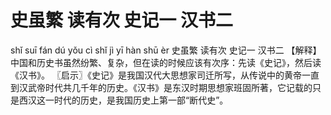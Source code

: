 # 史虽繁     读有次     史记一     汉书二

shǐ suī fán 	dú yǒu cì 	shǐ jì yī 	hàn shū èr
史虽繁 	读有次 	史记一 	汉书二
【解释】中国和历史书虽然纷繁、复杂，但在读的时候应该有次序：先读《史记》，然后读《汉书》。
〖启示〗《史记》是我国汉代大思想家司迁所写，从传说中的黄帝一直到汉武帝时代共几千年的历史。《汉书》是东汉时期思想家班固所著，它记载的只是西汉这一时代的历史，是我国历史上第一部“断代史”。
